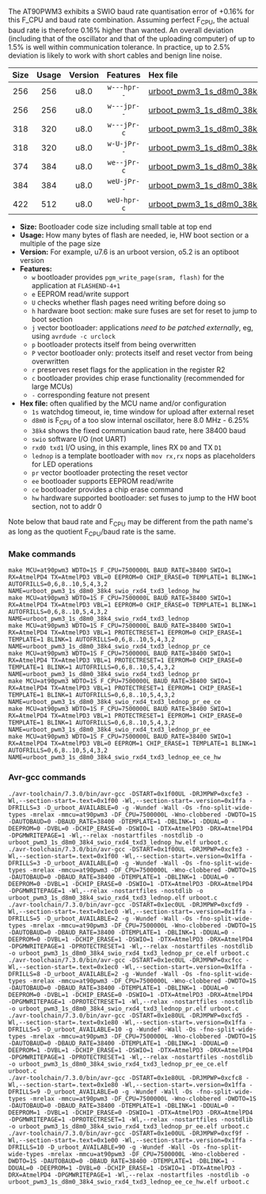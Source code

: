 The AT90PWM3 exhibits a SWIO baud rate quantisation error of +0.16% for this F_CPU and baud rate combination. Assuming perfect F<sub>CPU</sub>, the actual baud rate is therefore 0.16% higher than wanted. An overall deviation (including that of the oscillator and that of the uploading computer) of up to 1.5% is well within communication tolerance. In practice, up to 2.5% deviation is likely to work with short cables and benign line noise.

|Size|Usage|Version|Features|Hex file|
|:-:|:-:|:-:|:-:|:--|
|256|256|u8.0|`w---hpr--`|[urboot_pwm3_1s_d8m0_38k4_swio_rxd4_txd3_lednop_hw.hex](https://raw.githubusercontent.com/stefanrueger/urboot.hex/main/mcus/at90pwm3/watchdog_1_s/internal_oscillator_d-6.25%25/%2B8m000000_hz/%2B%2B38k4_baud/uart0_rxd4_txd3/lednop/urboot_pwm3_1s_d8m0_38k4_swio_rxd4_txd3_lednop_hw.hex)|
|256|256|u8.0|`w---jpr--`|[urboot_pwm3_1s_d8m0_38k4_swio_rxd4_txd3_lednop.hex](https://raw.githubusercontent.com/stefanrueger/urboot.hex/main/mcus/at90pwm3/watchdog_1_s/internal_oscillator_d-6.25%25/%2B8m000000_hz/%2B%2B38k4_baud/uart0_rxd4_txd3/lednop/urboot_pwm3_1s_d8m0_38k4_swio_rxd4_txd3_lednop.hex)|
|318|320|u8.0|`w---jPr-c`|[urboot_pwm3_1s_d8m0_38k4_swio_rxd4_txd3_lednop_pr_ce.hex](https://raw.githubusercontent.com/stefanrueger/urboot.hex/main/mcus/at90pwm3/watchdog_1_s/internal_oscillator_d-6.25%25/%2B8m000000_hz/%2B%2B38k4_baud/uart0_rxd4_txd3/lednop/urboot_pwm3_1s_d8m0_38k4_swio_rxd4_txd3_lednop_pr_ce.hex)|
|318|320|u8.0|`w-U-jPr--`|[urboot_pwm3_1s_d8m0_38k4_swio_rxd4_txd3_lednop_pr.hex](https://raw.githubusercontent.com/stefanrueger/urboot.hex/main/mcus/at90pwm3/watchdog_1_s/internal_oscillator_d-6.25%25/%2B8m000000_hz/%2B%2B38k4_baud/uart0_rxd4_txd3/lednop/urboot_pwm3_1s_d8m0_38k4_swio_rxd4_txd3_lednop_pr.hex)|
|374|384|u8.0|`we--jPr-c`|[urboot_pwm3_1s_d8m0_38k4_swio_rxd4_txd3_lednop_pr_ee_ce.hex](https://raw.githubusercontent.com/stefanrueger/urboot.hex/main/mcus/at90pwm3/watchdog_1_s/internal_oscillator_d-6.25%25/%2B8m000000_hz/%2B%2B38k4_baud/uart0_rxd4_txd3/lednop/urboot_pwm3_1s_d8m0_38k4_swio_rxd4_txd3_lednop_pr_ee_ce.hex)|
|384|384|u8.0|`weU-jPr--`|[urboot_pwm3_1s_d8m0_38k4_swio_rxd4_txd3_lednop_pr_ee.hex](https://raw.githubusercontent.com/stefanrueger/urboot.hex/main/mcus/at90pwm3/watchdog_1_s/internal_oscillator_d-6.25%25/%2B8m000000_hz/%2B%2B38k4_baud/uart0_rxd4_txd3/lednop/urboot_pwm3_1s_d8m0_38k4_swio_rxd4_txd3_lednop_pr_ee.hex)|
|422|512|u8.0|`weU-hpr-c`|[urboot_pwm3_1s_d8m0_38k4_swio_rxd4_txd3_lednop_ee_ce_hw.hex](https://raw.githubusercontent.com/stefanrueger/urboot.hex/main/mcus/at90pwm3/watchdog_1_s/internal_oscillator_d-6.25%25/%2B8m000000_hz/%2B%2B38k4_baud/uart0_rxd4_txd3/lednop/urboot_pwm3_1s_d8m0_38k4_swio_rxd4_txd3_lednop_ee_ce_hw.hex)|

- **Size:** Bootloader code size including small table at top end
- **Usage:** How many bytes of flash are needed, ie, HW boot section or a multiple of the page size
- **Version:** For example, u7.6 is an urboot version, o5.2 is an optiboot version
- **Features:**
  + `w` bootloader provides `pgm_write_page(sram, flash)` for the application at `FLASHEND-4+1`
  + `e` EEPROM read/write support
  + `U` checks whether flash pages need writing before doing so
  + `h` hardware boot section: make sure fuses are set for reset to jump to boot section
  + `j` vector bootloader: applications *need to be patched externally*, eg, using `avrdude -c urclock`
  + `p` bootloader protects itself from being overwritten
  + `P` vector bootloader only: protects itself and reset vector from being overwritten
  + `r` preserves reset flags for the application in the register R2
  + `c` bootloader provides chip erase functionality (recommended for large MCUs)
  + `-` corresponding feature not present
- **Hex file:** often qualified by the MCU name and/or configuration
  + `1s` watchdog timeout, ie, time window for upload after external reset
  + `d8m0` is F<sub>CPU</sub> of a too slow internal oscillator, here 8.0 MHz - 6.25%
  + `38k4` shows the fixed communication baud rate, here 38400 baud
  + `swio` software I/O (not UART)
  + `rxd0 txd1` I/O using, in this example, lines RX `D0` and TX `D1`
  + `lednop` is a template bootloader with `mov rx,rx` nops as placeholders for LED operations
  + `pr` vector bootloader protecting the reset vector
  + `ee` bootloader supports EEPROM read/write
  + `ce` bootloader provides a chip erase command
  + `hw` hardware supported bootloader: set fuses to jump to the HW boot section, not to addr 0


Note below that baud rate and F<sub>CPU</sub> may be different from the path name's as long as the quotient F<sub>CPU</sub>/baud rate is the same.

### Make commands
```
make MCU=at90pwm3 WDTO=1S F_CPU=7500000L BAUD_RATE=38400 SWIO=1 RX=AtmelPD4 TX=AtmelPD3 VBL=0 EEPROM=0 CHIP_ERASE=0 TEMPLATE=1 BLINK=1 AUTOFRILLS=0,6,8..10,5,4,3,2 NAME=urboot_pwm3_1s_d8m0_38k4_swio_rxd4_txd3_lednop_hw
make MCU=at90pwm3 WDTO=1S F_CPU=7500000L BAUD_RATE=38400 SWIO=1 RX=AtmelPD4 TX=AtmelPD3 VBL=1 EEPROM=0 CHIP_ERASE=0 TEMPLATE=1 BLINK=1 AUTOFRILLS=0,6,8..10,5,4,3,2 NAME=urboot_pwm3_1s_d8m0_38k4_swio_rxd4_txd3_lednop
make MCU=at90pwm3 WDTO=1S F_CPU=7500000L BAUD_RATE=38400 SWIO=1 RX=AtmelPD4 TX=AtmelPD3 VBL=1 PROTECTRESET=1 EEPROM=0 CHIP_ERASE=1 TEMPLATE=1 BLINK=1 AUTOFRILLS=0,6,8..10,5,4,3,2 NAME=urboot_pwm3_1s_d8m0_38k4_swio_rxd4_txd3_lednop_pr_ce
make MCU=at90pwm3 WDTO=1S F_CPU=7500000L BAUD_RATE=38400 SWIO=1 RX=AtmelPD4 TX=AtmelPD3 VBL=1 PROTECTRESET=1 EEPROM=0 CHIP_ERASE=0 TEMPLATE=1 BLINK=1 AUTOFRILLS=0,6,8..10,5,4,3,2 NAME=urboot_pwm3_1s_d8m0_38k4_swio_rxd4_txd3_lednop_pr
make MCU=at90pwm3 WDTO=1S F_CPU=7500000L BAUD_RATE=38400 SWIO=1 RX=AtmelPD4 TX=AtmelPD3 VBL=1 PROTECTRESET=1 EEPROM=1 CHIP_ERASE=1 TEMPLATE=1 BLINK=1 AUTOFRILLS=0,6,8..10,5,4,3,2 NAME=urboot_pwm3_1s_d8m0_38k4_swio_rxd4_txd3_lednop_pr_ee_ce
make MCU=at90pwm3 WDTO=1S F_CPU=7500000L BAUD_RATE=38400 SWIO=1 RX=AtmelPD4 TX=AtmelPD3 VBL=1 PROTECTRESET=1 EEPROM=1 CHIP_ERASE=0 TEMPLATE=1 BLINK=1 AUTOFRILLS=0,6,8..10,5,4,3,2 NAME=urboot_pwm3_1s_d8m0_38k4_swio_rxd4_txd3_lednop_pr_ee
make MCU=at90pwm3 WDTO=1S F_CPU=7500000L BAUD_RATE=38400 SWIO=1 RX=AtmelPD4 TX=AtmelPD3 VBL=0 EEPROM=1 CHIP_ERASE=1 TEMPLATE=1 BLINK=1 AUTOFRILLS=0,6,8..10,5,4,3,2 NAME=urboot_pwm3_1s_d8m0_38k4_swio_rxd4_txd3_lednop_ee_ce_hw
```

### Avr-gcc commands
```
./avr-toolchain/7.3.0/bin/avr-gcc -DSTART=0x1f00UL -DRJMPWP=0xcfe3 -Wl,--section-start=.text=0x1f00 -Wl,--section-start=.version=0x1ffa -DFRILLS=3 -D_urboot_AVAILABLE=0 -g -Wundef -Wall -Os -fno-split-wide-types -mrelax -mmcu=at90pwm3 -DF_CPU=7500000L -Wno-clobbered -DWDTO=1S -DAUTOBAUD=0 -DBAUD_RATE=38400 -DTEMPLATE=1 -DBLINK=1 -DDUAL=0 -DEEPROM=0 -DVBL=0 -DCHIP_ERASE=0 -DSWIO=1 -DTX=AtmelPD3 -DRX=AtmelPD4 -DPGMWRITEPAGE=1 -Wl,--relax -nostartfiles -nostdlib -o urboot_pwm3_1s_d8m0_38k4_swio_rxd4_txd3_lednop_hw.elf urboot.c
./avr-toolchain/7.3.0/bin/avr-gcc -DSTART=0x1f00UL -DRJMPWP=0xcfe3 -Wl,--section-start=.text=0x1f00 -Wl,--section-start=.version=0x1ffa -DFRILLS=3 -D_urboot_AVAILABLE=0 -g -Wundef -Wall -Os -fno-split-wide-types -mrelax -mmcu=at90pwm3 -DF_CPU=7500000L -Wno-clobbered -DWDTO=1S -DAUTOBAUD=0 -DBAUD_RATE=38400 -DTEMPLATE=1 -DBLINK=1 -DDUAL=0 -DEEPROM=0 -DVBL=1 -DCHIP_ERASE=0 -DSWIO=1 -DTX=AtmelPD3 -DRX=AtmelPD4 -DPGMWRITEPAGE=1 -Wl,--relax -nostartfiles -nostdlib -o urboot_pwm3_1s_d8m0_38k4_swio_rxd4_txd3_lednop.elf urboot.c
./avr-toolchain/7.3.0/bin/avr-gcc -DSTART=0x1ec0UL -DRJMPWP=0xcfd9 -Wl,--section-start=.text=0x1ec0 -Wl,--section-start=.version=0x1ffa -DFRILLS=5 -D_urboot_AVAILABLE=2 -g -Wundef -Wall -Os -fno-split-wide-types -mrelax -mmcu=at90pwm3 -DF_CPU=7500000L -Wno-clobbered -DWDTO=1S -DAUTOBAUD=0 -DBAUD_RATE=38400 -DTEMPLATE=1 -DBLINK=1 -DDUAL=0 -DEEPROM=0 -DVBL=1 -DCHIP_ERASE=1 -DSWIO=1 -DTX=AtmelPD3 -DRX=AtmelPD4 -DPGMWRITEPAGE=1 -DPROTECTRESET=1 -Wl,--relax -nostartfiles -nostdlib -o urboot_pwm3_1s_d8m0_38k4_swio_rxd4_txd3_lednop_pr_ce.elf urboot.c
./avr-toolchain/7.3.0/bin/avr-gcc -DSTART=0x1ec0UL -DRJMPWP=0xcfcc -Wl,--section-start=.text=0x1ec0 -Wl,--section-start=.version=0x1ffa -DFRILLS=8 -D_urboot_AVAILABLE=2 -g -Wundef -Wall -Os -fno-split-wide-types -mrelax -mmcu=at90pwm3 -DF_CPU=7500000L -Wno-clobbered -DWDTO=1S -DAUTOBAUD=0 -DBAUD_RATE=38400 -DTEMPLATE=1 -DBLINK=1 -DDUAL=0 -DEEPROM=0 -DVBL=1 -DCHIP_ERASE=0 -DSWIO=1 -DTX=AtmelPD3 -DRX=AtmelPD4 -DPGMWRITEPAGE=1 -DPROTECTRESET=1 -Wl,--relax -nostartfiles -nostdlib -o urboot_pwm3_1s_d8m0_38k4_swio_rxd4_txd3_lednop_pr.elf urboot.c
./avr-toolchain/7.3.0/bin/avr-gcc -DSTART=0x1e80UL -DRJMPWP=0xcfd5 -Wl,--section-start=.text=0x1e80 -Wl,--section-start=.version=0x1ffa -DFRILLS=5 -D_urboot_AVAILABLE=10 -g -Wundef -Wall -Os -fno-split-wide-types -mrelax -mmcu=at90pwm3 -DF_CPU=7500000L -Wno-clobbered -DWDTO=1S -DAUTOBAUD=0 -DBAUD_RATE=38400 -DTEMPLATE=1 -DBLINK=1 -DDUAL=0 -DEEPROM=1 -DVBL=1 -DCHIP_ERASE=1 -DSWIO=1 -DTX=AtmelPD3 -DRX=AtmelPD4 -DPGMWRITEPAGE=1 -DPROTECTRESET=1 -Wl,--relax -nostartfiles -nostdlib -o urboot_pwm3_1s_d8m0_38k4_swio_rxd4_txd3_lednop_pr_ee_ce.elf urboot.c
./avr-toolchain/7.3.0/bin/avr-gcc -DSTART=0x1e80UL -DRJMPWP=0xcfc8 -Wl,--section-start=.text=0x1e80 -Wl,--section-start=.version=0x1ffa -DFRILLS=9 -D_urboot_AVAILABLE=0 -g -Wundef -Wall -Os -fno-split-wide-types -mrelax -mmcu=at90pwm3 -DF_CPU=7500000L -Wno-clobbered -DWDTO=1S -DAUTOBAUD=0 -DBAUD_RATE=38400 -DTEMPLATE=1 -DBLINK=1 -DDUAL=0 -DEEPROM=1 -DVBL=1 -DCHIP_ERASE=0 -DSWIO=1 -DTX=AtmelPD3 -DRX=AtmelPD4 -DPGMWRITEPAGE=1 -DPROTECTRESET=1 -Wl,--relax -nostartfiles -nostdlib -o urboot_pwm3_1s_d8m0_38k4_swio_rxd4_txd3_lednop_pr_ee.elf urboot.c
./avr-toolchain/7.3.0/bin/avr-gcc -DSTART=0x1e00UL -DRJMPWP=0xcf9f -Wl,--section-start=.text=0x1e00 -Wl,--section-start=.version=0x1ffa -DFRILLS=10 -D_urboot_AVAILABLE=90 -g -Wundef -Wall -Os -fno-split-wide-types -mrelax -mmcu=at90pwm3 -DF_CPU=7500000L -Wno-clobbered -DWDTO=1S -DAUTOBAUD=0 -DBAUD_RATE=38400 -DTEMPLATE=1 -DBLINK=1 -DDUAL=0 -DEEPROM=1 -DVBL=0 -DCHIP_ERASE=1 -DSWIO=1 -DTX=AtmelPD3 -DRX=AtmelPD4 -DPGMWRITEPAGE=1 -Wl,--relax -nostartfiles -nostdlib -o urboot_pwm3_1s_d8m0_38k4_swio_rxd4_txd3_lednop_ee_ce_hw.elf urboot.c
```

